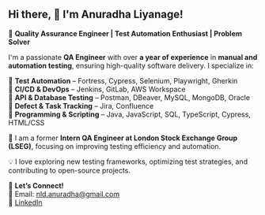 ## Hi there, 👋 **I'm Anuradha Liyanage!**  
🚀 **Quality Assurance Engineer | Test Automation Enthusiast | Problem Solver**  

I'm a passionate **QA Engineer** with over **a year of experience** in **manual and automation testing**, ensuring high-quality software delivery. I specialize in:  

🔹 **Test Automation** – Fortress, Cypress, Selenium, Playwright, Gherkin  
🔹 **CI/CD & DevOps** – Jenkins, GitLab, AWS Workspace  
🔹 **API & Database Testing** – Postman, DBeaver, MySQL, MongoDB, Oracle  
🔹 **Defect & Task Tracking** – Jira, Confluence  
🔹 **Programming & Scripting** – Java, JavaScript, SQL, TypeScript, Cypress, HTML/CSS

📌 I am a former **Intern QA Engineer at London Stock Exchange Group (LSEG)**, focusing on improving testing efficiency and automation.  

💡 I love exploring new testing frameworks, optimizing test strategies, and contributing to open-source projects.  

🔗 **Let’s Connect!**  
📧 Email: nld.anuradha@gmail.com  
💼 [LinkedIn](https://www.linkedin.com/in/anuradha-liyanage-8b2578231)   
